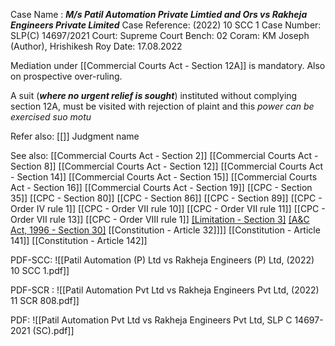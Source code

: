 Case Name : ***M/s Patil Automation Private Limtied and Ors  vs Rakheja Engineers Private Limited***
Case Reference: (2022) 10 SCC 1
Case Number: SLP(C) 14697/2021
Court: Supreme Court
Bench: 02
Coram: KM Joseph (Author), Hrishikesh Roy
Date: 17.08.2022

Mediation under [[Commercial Courts Act - Section 12A]] is mandatory.
Also on prospective over-ruling.

A suit (***where no urgent relief is sought***) instituted without complying section 12A, must be visited with rejection of plaint and this *power can be exercised suo motu*

Refer also:
[[]]
Judgment name

See also:
[[Commercial Courts Act - Section 2]]
[[Commercial Courts Act - Section 8]]
[[Commercial Courts Act - Section 12]]
[[Commercial Courts Act - Section 14]]
[[Commercial Courts Act - Section 15]]
[[Commercial Courts Act - Section 16]]
[[Commercial Courts Act - Section 19]]
[[CPC - Section 35]]
[[CPC - Section 80]]
[[CPC - Section 86]]
[[CPC - Section 89]]
[[CPC - Order IV rule 1]]
[[CPC - Order VII rule 10]]
[[CPC - Order VII rule 11]] 
[[CPC - Order VII rule 13]] 
[[CPC - Order VIII rule 1]]
[[Limitation - Section 3]](2)
[[A&C Act, 1996 - Section 30]](4)
[[Constitution - Article 32]]]]
[[Constitution - Article 141]]
[[Constitution - Article 142]]

PDF-SCC: 
![[Patil Automation (P) Ltd vs Rakheja Engineers (P) Ltd, (2022) 10 SCC 1.pdf]]

PDF-SCR : 
![[Patil Automation Pvt Ltd vs Rakheja Engineers Pvt Ltd, (2022) 11 SCR 808.pdf]]

PDF:
![[Patil Automation Pvt Ltd vs Rakheja Engineers Pvt Ltd, SLP C 14697-2021 (SC).pdf]]
